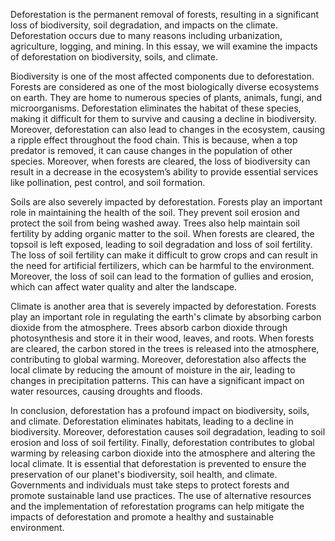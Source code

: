 Deforestation is the permanent removal of forests, resulting in a significant loss of biodiversity, soil degradation, and impacts on the climate. Deforestation occurs due to many reasons including urbanization, agriculture, logging, and mining. In this essay, we will examine the impacts of deforestation on biodiversity, soils, and climate.

Biodiversity is one of the most affected components due to deforestation. Forests are considered as one of the most biologically diverse ecosystems on earth. They are home to numerous species of plants, animals, fungi, and microorganisms. Deforestation eliminates the habitat of these species, making it difficult for them to survive and causing a decline in biodiversity. Moreover, deforestation can also lead to changes in the ecosystem, causing a ripple effect throughout the food chain. This is because, when a top predator is removed, it can cause changes in the population of other species. Moreover, when forests are cleared, the loss of biodiversity can result in a decrease in the ecosystem’s ability to provide essential services like pollination, pest control, and soil formation.

Soils are also severely impacted by deforestation. Forests play an important role in maintaining the health of the soil. They prevent soil erosion and protect the soil from being washed away. Trees also help maintain soil fertility by adding organic matter to the soil. When forests are cleared, the topsoil is left exposed, leading to soil degradation and loss of soil fertility. The loss of soil fertility can make it difficult to grow crops and can result in the need for artificial fertilizers, which can be harmful to the environment. Moreover, the loss of soil can lead to the formation of gullies and erosion, which can affect water quality and alter the landscape.

Climate is another area that is severely impacted by deforestation. Forests play an important role in regulating the earth's climate by absorbing carbon dioxide from the atmosphere. Trees absorb carbon dioxide through photosynthesis and store it in their wood, leaves, and roots. When forests are cleared, the carbon stored in the trees is released into the atmosphere, contributing to global warming. Moreover, deforestation also affects the local climate by reducing the amount of moisture in the air, leading to changes in precipitation patterns. This can have a significant impact on water resources, causing droughts and floods.

In conclusion, deforestation has a profound impact on biodiversity, soils, and climate. Deforestation eliminates habitats, leading to a decline in biodiversity. Moreover, deforestation causes soil degradation, leading to soil erosion and loss of soil fertility. Finally, deforestation contributes to global warming by releasing carbon dioxide into the atmosphere and altering the local climate. It is essential that deforestation is prevented to ensure the preservation of our planet's biodiversity, soil health, and climate. Governments and individuals must take steps to protect forests and promote sustainable land use practices. The use of alternative resources and the implementation of reforestation programs can help mitigate the impacts of deforestation and promote a healthy and sustainable environment.
